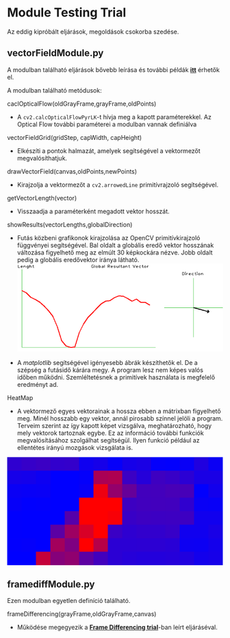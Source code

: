 # Module Testing Trial

Az eddig kipróbált eljárások, megoldások csokorba szedése.


## vectorFieldModule.py

A modulban található eljárások bővebb leírása és további példák [**itt**](../Lucas-Kanade) érhetők el.

A modulban található metódusok:

caclOpticalFlow(oldGrayFrame,grayFrame,oldPoints)
* A `cv2.calcOpticalFlowPyrLK`-t hívja meg a kapott paraméterekkel. Az Optical Flow további paraméterei a modulban vannak definiálva

vectorFieldGrid(gridStep, capWidth, capHeight)
* Elkészíti a pontok halmazát, amelyek segítségével a vektormezőt megvalósíthatjuk.
    
drawVectorField(canvas,oldPoints,newPoints)
* Kirajzolja a vektormezőt a `cv2.arrowedLine` primitívrajzoló segítségével.

getVectorLength(vector)
* Visszaadja a paraméterként megadott vektor hosszát.

showResults(vectorLengths,globalDirection)
* Futás közbeni grafikonok kirajzolása az OpenCV primitívkirajzoló függvényei segítségével. Bal oldalt a globális eredő vektor hosszának változása figyelhető meg az elmúlt 30 képkockára nézve. Jobb oldalt pedig a globális eredővektor iránya látható.
![Plot Image](screenshots/plot_screenshot_04.12.2019.png)

* A *matplotlib* segítségével igényesebb ábrák készíthetők el. De a szépség a futásidő kárára megy. A program lesz nem képes valós időben működni. Szemléltetésnek a primitívek használata is megfelelő eredményt ad.

HeatMap
* A vektormező egyes vektorainak a hossza ebben a mátrixban figyelhető meg. Minél hosszabb egy vektor, annál pirosabb színnel jelöli a program. Terveim szerint az így kapott képet vizsgálva, meghatározható, hogy mely vektorok tartoznak egybe. Ez az információ további funkciók megvalósításához szolgálhat segítségül. Ilyen funkció például az ellentétes irányú mozgások vizsgálata is.

![HeatMap image](screenshots/HeatMap_screenshot_14.12.2019.png)


## framediffModule.py

Ezen modulban egyetlen definíció található.

frameDifferencing(grayFrame,oldGrayFrame,canvas)
- Működése megegyezik a [**Frame Differencing trial**](../FrameDifferencing)-ban leírt eljáráséval.
